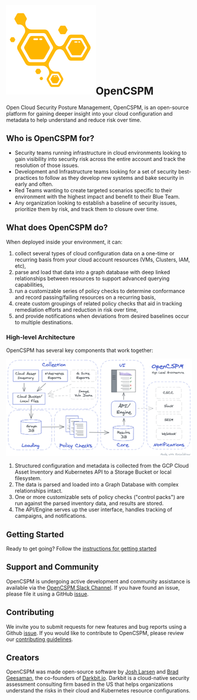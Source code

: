 # ![OpenCSPM Logo](site/img/opencspm-logo.png)OpenCSPM
Open Cloud Security Posture Management, OpenCSPM, is an open-source platform for gaining deeper insight into your cloud configuration and metadata to help understand and reduce risk over time.

## Who is OpenCSPM for?

* Security teams running infrastructure in cloud environments looking to gain visibility into security risk across the entire account and track the resolution of those issues.
* Development and Infrastructure teams looking for a set of security best-practices to follow as they develop new systems and bake security in early and often.
* Red Teams wanting to create targeted scenarios specific to their environment with the highest impact and benefit to their Blue Team.
* Any organization looking to establish a baseline of security issues, prioritize them by risk, and track them to closure over time.

## What does OpenCSPM do?

When deployed inside your environment, it can:

1. collect several types of cloud configuration data on a one-time or recurring basis from your cloud account resources (VMs, Clusters, IAM, etc),
2. parse and load that data into a graph database with deep linked relationships between resources to support advanced querying capabilities,
3. run a customizable series of policy checks to determine conformance and record passing/failing resources on a recurring basis,
4. create custom groupings of related policy checks that aid in tracking remediation efforts and reduction in risk over time,
5. and provide notifications when deviations from desired baselines occur to multiple destinations.

### High-level Architecture

OpenCSPM has several key components that work together:

![opencspm high level architecture diagram](site/img/high-level-arch.png)

1. Structured configuration and metadata is collected from the GCP Cloud Asset Inventory and Kubernetes API to a Storage Bucket or local filesystem.
2. The data is parsed and loaded into a Graph Database with complex relationships intact.
3. One or more customizable sets of policy checks ("control packs") are run against the parsed inventory data, and results are stored.
4. The API/Engine serves up the user interface, handles tracking of campaigns, and notifications.

## Getting Started

Ready to get going?  Follow the [instructions for getting started](site/getting_started.md)

## Support and Community

OpenCSPM is undergoing active development and community assistance is available via the [OpenCSPM Slack Channel](#).  If you have found an issue, please file it using a GitHub [issue](https://github.com/opencspm/opencspm/issues/new).

## Contributing

We invite you to submit requests for new features and bug reports using a Github [issue](https://github.com/opencspm/opencspm/issues/new). If you would like to contribute to OpenCSPM, please review our [contributing guidelines](development.md).

## Creators

OpenCSPM was made open-source software by [Josh Larsen](https://github.com/joshlarsen) and [Brad Geesaman](https://github.com/bgeesaman), the co-founders of [Darkbit.io](https://darkbit.io). Darkbit is a cloud-native security assessment consulting firm based in the US that helps organizations understand the risks in their cloud and Kubernetes resource configurations.
